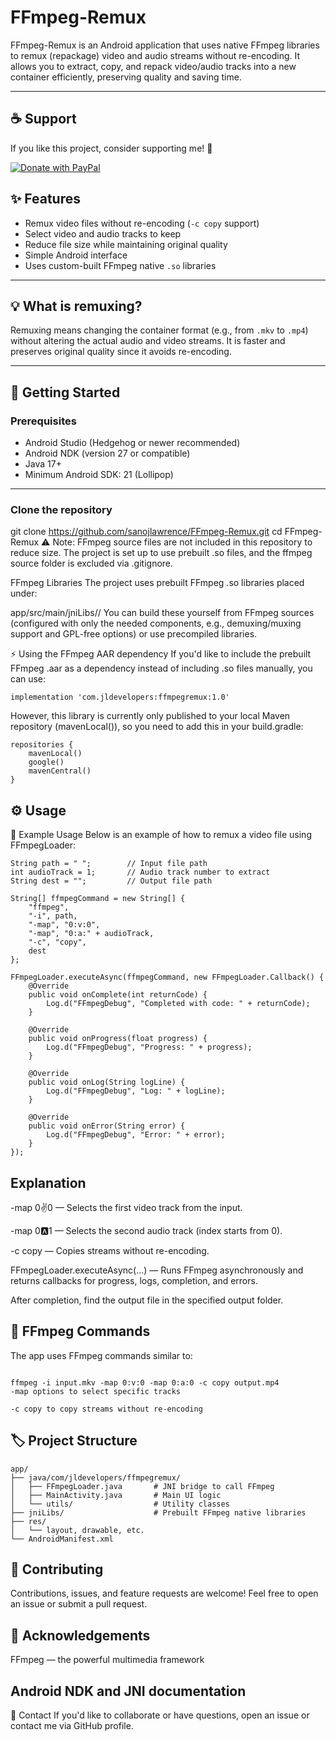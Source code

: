 # FFmpeg-Remux

FFmpeg-Remux is an Android application that uses native FFmpeg libraries to remux (repackage) video and audio streams without re-encoding. It allows you to extract, copy, and repack video/audio tracks into a new container efficiently, preserving quality and saving time.

---
## ☕ Support

If you like this project, consider supporting me! 💙

[![Donate with PayPal](https://img.shields.io/badge/Donate-PayPal-blue.svg)]([https://www.paypal.me/yourusername](https://www.paypal.com/paypalme/2692sl))


## ✨ Features

- Remux video files without re-encoding (`-c copy` support)
- Select video and audio tracks to keep
- Reduce file size while maintaining original quality
- Simple Android interface
- Uses custom-built FFmpeg native `.so` libraries

---

## 💡 What is remuxing?

Remuxing means changing the container format (e.g., from `.mkv` to `.mp4`) without altering the actual audio and video streams. It is faster and preserves original quality since it avoids re-encoding.

---

## 🚀 Getting Started

### Prerequisites

- Android Studio (Hedgehog or newer recommended)
- Android NDK (version 27 or compatible)
- Java 17+
- Minimum Android SDK: 21 (Lollipop)

---

### Clone the repository

git clone https://github.com/sanojlawrence/FFmpeg-Remux.git
cd FFmpeg-Remux
⚠️ Note: FFmpeg source files are not included in this repository to reduce size. The project is set up to use prebuilt .so files, and the ffmpeg source folder is excluded via .gitignore.

FFmpeg Libraries
The project uses prebuilt FFmpeg .so libraries placed under:

app/src/main/jniLibs/<ABI>/
You can build these yourself from FFmpeg sources (configured with only the needed components, e.g., demuxing/muxing support and GPL-free options) or use precompiled libraries.


⚡ Using the FFmpeg AAR dependency
If you'd like to include the prebuilt FFmpeg .aar as a dependency instead of including .so files manually, you can use:

```
implementation 'com.jldevelopers:ffmpegremux:1.0'
```
However, this library is currently only published to your local Maven repository (mavenLocal()), so you need to add this in your build.gradle:

```
repositories {
    mavenLocal()
    google()
    mavenCentral()
}
```

## ⚙️ Usage
🏃 Example Usage
Below is an example of how to remux a video file using FFmpegLoader:

```
String path = " ";        // Input file path
int audioTrack = 1;       // Audio track number to extract
String dest = "";         // Output file path

String[] ffmpegCommand = new String[] {
    "ffmpeg",
    "-i", path,
    "-map", "0:v:0",
    "-map", "0:a:" + audioTrack,
    "-c", "copy",
    dest
};

FFmpegLoader.executeAsync(ffmpegCommand, new FFmpegLoader.Callback() {
    @Override
    public void onComplete(int returnCode) {
        Log.d("FFmpegDebug", "Completed with code: " + returnCode);
    }

    @Override
    public void onProgress(float progress) {
        Log.d("FFmpegDebug", "Progress: " + progress);
    }

    @Override
    public void onLog(String logLine) {
        Log.d("FFmpegDebug", "Log: " + logLine);
    }

    @Override
    public void onError(String error) {
        Log.d("FFmpegDebug", "Error: " + error);
    }
});
```
## Explanation
-map 0:v:0 — Selects the first video track from the input.

-map 0:a:1 — Selects the second audio track (index starts from 0).

-c copy — Copies streams without re-encoding.

FFmpegLoader.executeAsync(...) — Runs FFmpeg asynchronously and returns callbacks for progress, logs, completion, and errors.

After completion, find the output file in the specified output folder.

## 💬 FFmpeg Commands
The app uses FFmpeg commands similar to:

```

ffmpeg -i input.mkv -map 0:v:0 -map 0:a:0 -c copy output.mp4
-map options to select specific tracks

-c copy to copy streams without re-encoding
```
##  🏷️ Project Structure
```
app/
├── java/com/jldevelopers/ffmpegremux/
│   ├── FFmpegLoader.java       # JNI bridge to call FFmpeg
│   ├── MainActivity.java       # Main UI logic
│   └── utils/                  # Utility classes
├── jniLibs/                    # Prebuilt FFmpeg native libraries
├── res/
│   └── layout, drawable, etc.
└── AndroidManifest.xml
```

## 💙 Contributing
Contributions, issues, and feature requests are welcome!
Feel free to open an issue or submit a pull request.

## 🙏 Acknowledgements
FFmpeg — the powerful multimedia framework

## Android NDK and JNI documentation

📧 Contact
If you'd like to collaborate or have questions, open an issue or contact me via GitHub profile.
